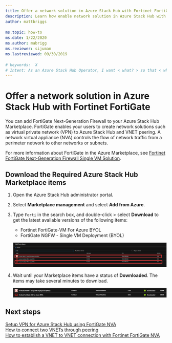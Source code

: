 ```yaml
---
title: Offer a network solution in Azure Stack Hub with Fortinet FortiGate 
description: Learn how enable network solution in Azure Stack Hub with Fortinet FortiGate
author: mattbriggs

ms.topic: how-to
ms.date: 1/22/2020
ms.author: mabrigg
ms.reviewer: sijuman
ms.lastreviewed: 09/30/2019

# keywords:  X
# Intent: As an Azure Stack Hub Operator, I want < what? > so that < why? >
---
```


# Offer a network solution in Azure Stack Hub with Fortinet FortiGate

You can add FortiGate Next-Generation Firewall to your Azure Stack Hub Marketplace. FortiGate enables your users to create network solutions such as virtual private network (VPN) to Azure Stack Hub and VNET peering. A network virtual appliance (NVA) controls the flow of network traffic from a perimeter network to other networks or subnets. 

For more information about FortiGate in the Azure Marketplace, see [Fortinet FortiGate Next-Generation Firewall Single VM Solution](https://azuremarketplace.microsoft.com/marketplace/apps/fortinet.fortinet-FortiGate-singlevm).

## Download the Required Azure Stack Hub Marketplace items

1.  Open the Azure Stack Hub administrator portal.

2.  Select **Marketplace management** and select **Add from Azure**.

3. Type `Forti` in the search box, and double-click > select **Download** to get the latest available versions of the following items: 
    - Fortinet FortiGate-VM For Azure BYOL
    - FortiGate NGFW - Single VM Deployment (BYOL)

    ![Azure Stack Hub FortiGate Fortinet](./media/azure-stack-network-solutions-enable/azure-stack-marketplace-FortiGate-fortinet.png)

2.  Wait until your Marketplace items have a status of **Downloaded**. The items may take several minutes to download.

    ![Azure Stack Hub FortiGate Fortinet](./media/azure-stack-network-solutions-enable/image4.png)

## Next steps

[Setup VPN for Azure Stack Hub using FortiGate NVA](../user/azure-stack-network-howto-vnet-to-onprem.md)  
[How to connect two VNETs through peering](../user/azure-stack-network-howto-vnet-to-vnet.md)  
[How to establish a VNET to VNET connection with Fortinet FortiGate NVA](../user/azure-stack-network-howto-vnet-to-vnet-stacks.md)  
